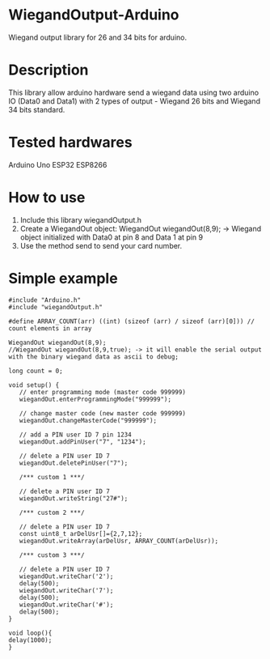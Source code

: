 # WiegandOutput-Arduino

Wiegand output library for 26 and 34 bits for arduino.

# Description

This library allow arduino hardware send a wiegand data using two arduino IO (Data0 and Data1) with 2 types of output - Wiegand 26 bits and Wiegand 34 bits standard.

# Tested hardwares

Arduino Uno
ESP32
ESP8266


# How to use

1. Include this library wiegandOutput.h
2. Create a WiegandOut object: WiegandOut wiegandOut(8,9);  -> Wiegand object initialized with Data0 at pin 8 and Data 1 at pin 9
3. Use the method send to send your card number.

# Simple example

```
#include "Arduino.h"
#include "wiegandOutput.h"

#define ARRAY_COUNT(arr) ((int) (sizeof (arr) / sizeof (arr)[0])) // count elements in array

WiegandOut wiegandOut(8,9);
//WiegandOut wiegandOut(8,9,true); -> it will enable the serial output with the binary wiegand data as ascii to debug;

long count = 0;

void setup() {
   // enter programming mode (master code 999999)
   wiegandOut.enterProgrammingMode("999999");

   // change master code (new master code 999999)
   wiegandOut.changeMasterCode("999999");

   // add a PIN user ID 7 pin 1234
   wiegandOut.addPinUser("7", "1234");

   // delete a PIN user ID 7
   wiegandOut.deletePinUser("7");

   /*** custom 1 ***/

   // delete a PIN user ID 7
   wiegandOut.writeString("27#");

   /*** custom 2 ***/

   // delete a PIN user ID 7
   const uint8_t arDelUsr[]={2,7,12};
   wiegandOut.writeArray(arDelUsr, ARRAY_COUNT(arDelUsr));

   /*** custom 3 ***/

   // delete a PIN user ID 7
   wiegandOut.writeChar('2');
   delay(500);
   wiegandOut.writeChar('7');
   delay(500);
   wiegandOut.writeChar('#');
   delay(500);
}

void loop(){
delay(1000);
}
```
